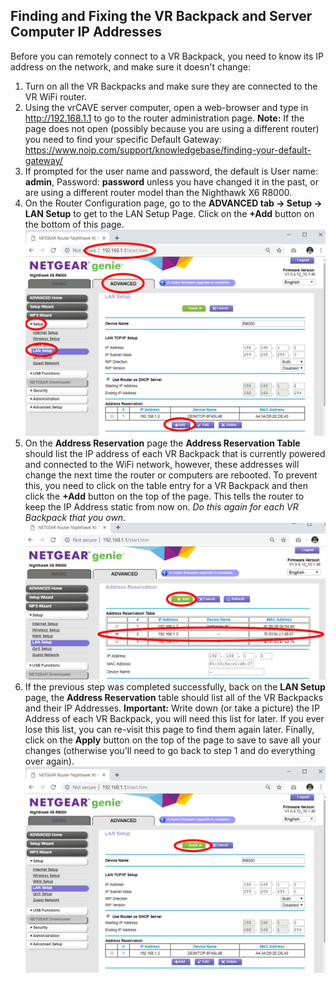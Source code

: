 
## Finding and Fixing the VR Backpack and Server Computer IP Addresses

Before you can remotely connect to a VR Backpack, you need to know its IP address on the network, and make sure it doesn't change:

1. Turn on all the VR Backpacks and make sure they are connected to the VR WiFi router.
2. Using the vrCAVE server computer, open a web-browser and type in <http://192.168.1.1> to go to the router administration page. 
**Note:** If the page does not open (possibly because you are using a different router) you need to find your specific Default Gateway: <https://www.noip.com/support/knowledgebase/finding-your-default-gateway/> 
3. If prompted for the user name and password, the default is User name: **admin**, Password: **password** unless you have changed it in the past, or are using a different router model than the Nighthawk X6 R8000.
4. On the Router Configuration page, go to the **ADVANCED tab -> Setup -> LAN Setup** to get to the LAN Setup Page. Click on the **+Add** button on the bottom of this page.![](media/remote/LANsetupAdd.png)
5. On the **Address Reservation** page the **Address Reservation Table** should list the IP address of each VR Backpack that is currently powered and connected to the WiFi network, however, these addresses will change the next time the router or computers are rebooted. To prevent this, you need to click on the table entry for a VR Backpack and then click the **+Add** button on the top of the page. This tells the router to keep the IP Address static from now on. *Do this again for each VR Backpack that you own.* ![](media/remote/addAddress.png)
6. If the previous step was completed successfully, back on the **LAN Setup** page, the **Address Reservation** table should list all of the VR Backpacks and their IP Addresses. **Important:** Write down (or take a picture) the IP Address of each VR Backpack, you will need this list for later. If you ever lose this list, you can re-visit this page to find them again later. Finally, click on the **Apply** button on the top of the page to save to save all your changes (otherwise you'll need to go back to step 1 and do everything over again). ![](media/remote/LANsetupApply.png)

